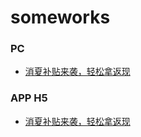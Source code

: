 # someworks


### PC

- [消夏补贴来袭，轻松拿返现](https://github.com/fozero/somewks/blob/master/month6-xxbt/src/index.html)


### APP H5

- [消夏补贴来袭，轻松拿返现](https://github.com/fozero/somewks/blob/master/month6-xxbt/src/app.html)